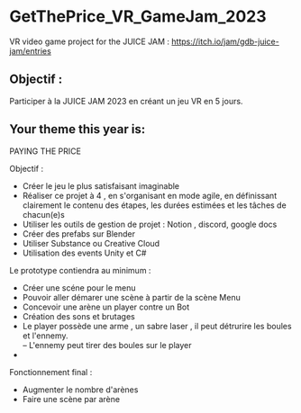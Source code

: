 # GetThePrice_VR_GameJam_2023
VR video game project for the JUICE JAM : https://itch.io/jam/gdb-juice-jam/entries
## Objectif : 
Participer à la JUICE JAM 2023 en créant un jeu VR en 5 jours. 

## Your theme this year is:
PAYING THE PRICE 

Objectif :
- Créer le jeu le plus satisfaisant imaginable 
- Réaliser ce projet à 4 , en s'organisant en mode agile, en définissant clairement le contenu des étapes, les durées estimées et les tâches de chacun(e)s
- Utiliser les outils de gestion de projet : Notion , discord, google docs
- Créer des prefabs sur Blender 
- Utiliser Substance ou Creative Cloud
- Utilisation des events Unity et C#

Le prototype contiendra au minimum :
- Créer une scéne pour le menu 
- Pouvoir aller démarer une scène à partir de la scène Menu   
- Concevoir une arène un player contre un Bot
- Création des sons et brutages  
- Le player possède une arme , un sabre laser , il peut détrurire les boules et l'ennemy.  
– L'ennemy peut tirer des boules sur le player
-

Fonctionnement final :
- Augmenter le nombre d'arènes
- Faire une scène par arène 
